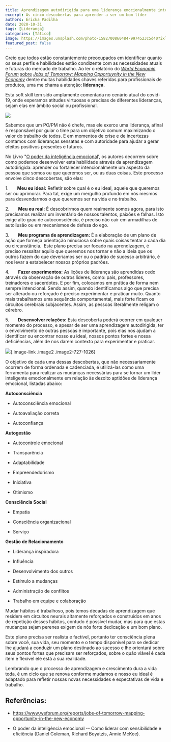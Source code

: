 ```yaml
---
title: Aprendizagem autodirigida para uma liderança emocionalmente inteligente
excerpt: As cinco descobertas para aprender a ser um bom líder
authors: Éricka Padilha
date: 2020-10-31
tags: [Liderança]
categories: [Tático]
image: https://images.unsplash.com/photo-1582700860484-9974523c5d40?ixlib=rb-1.2.1&ixid=eyJhcHBfaWQiOjEyMDd9&auto=format&fit=crop&w=2700&q=80
featured_post: false
---
```


Creio que todos estão constantemente preocupados em identificar quanto
os seus perfis e habilidades estão condizente com as necessidades atuais
e futuras do mercado de trabalho. Ao ler o relatório do *[World Economic
Forum](https://www.weforum.org/reports/jobs-of-tomorrow-mapping-opportunity-in-the-new-economy)*
[sobre](https://www.weforum.org/reports/jobs-of-tomorrow-mapping-opportunity-in-the-new-economy)
*[Jobs of Tomorrow: Mapping Opportuynity in the New
Economy](https://www.weforum.org/reports/jobs-of-tomorrow-mapping-opportunity-in-the-new-economy)*
dentre muitas habilidades chaves referidas para profissionais de
produtos, uma me chama a atenção: **liderança**.

Esta soft skill tem sido amplamente comentada no cenário atual do
covid-19, onde esperamos atitudes virtuosas e precisas de diferentes
lideranças, sejam elas em âmbito social ou profissional.

[![](https://bucketeer-e05bbc84-baa3-437e-9518-adb32be77984.s3.amazonaws.com/public/images/fcf320a3-8ef9-4aa9-a9b6-0e5ad6ce6545_571x367.png)](https://cdn.substack.com/image/fetch/f_auto,q_auto:good,fl_progressive:steep/https%3A%2F%2Fbucketeer-e05bbc84-baa3-437e-9518-adb32be77984.s3.amazonaws.com%2Fpublic%2Fimages%2Ffcf320a3-8ef9-4aa9-a9b6-0e5ad6ce6545_571x367.png)

Sabemos que um PO/PM não é chefe, mas ele exerce uma liderança, afinal é
responsável por guiar o time para um objetivo comum maximizando o valor
do trabalho de todos. E em momentos de crise e de incertezas contamos
com lideranças sensatas e com autoridade para ajudar a gerar efeitos
positivos presentes e futuros.

No Livro "[O poder da inteligência emocional](https://amzn.to/3cn8f44)',
os autores decorrem sobre como podemos desenvolver esta habilidade
através da aprendizagem autodirigida: aprender ou fortalecer
intencionalmente um aspecto da pessoa que somos ou que queremos ser, ou
as duas coisas. Este processo envolve cinco descobertas, são elas:

1.       **Meu eu ideal:** Refletir sobre qual é o eu ideal, aquele que
queremos ser ou aprimorar. Para tal, exige um mergulho profundo em nós
mesmos para desvendarmos o que queremos ser na vida e no trabalho.

2.       **Meu eu real:** É descobrirmos quem realmente somos agora,
para isto precisamos realizar um inventário de nossos talentos, paixões
e falhas. Isto exige alto grau de autoconsciência, é preciso não cair em
armadilhas de autoilusão ou em mecanismos de defesa do ego.

3.       **Meu programa de aprendizagem:** É a elaboração de um plano de
ação que forneça orientação minuciosa sobre quais coisas tentar a cada
dia ou circunstância.  Este plano precisa ser focado na aprendizagem, é
preciso ressaltar aquilo que queremos nos tornar e não a ideia que os
outros fazem do que deveríamos ser ou o padrão de sucesso arbitrário, é
nos levar a estabelecer nossos próprios padrões.

4.       **Fazer experimentos:** As lições de liderança são aprendidas
cedo através da observação de outros líderes, como: pais, professores,
treinadores e sacerdotes. E por fim, colocamos em prática de forma nem
sempre intencional. Sendo assim, quando identificamos algo que precisa
ser alterado ou reforçado é preciso experimentar e praticar muito.
Quanto mais trabalhamos uma sequência comportamental, mais forte ficam
os circuitos cerebrais subjacentes. Assim, as pessoas literalmente
religam o cérebro.   

5.       **Desenvolver relações:** Esta descoberta poderá ocorrer em
qualquer momento do processo, e apesar de ser uma aprendizagem
autodirigida, ter o envolvimento de outras pessoas é importante, pois
elas nos ajudam a identificar ou encontrar nosso eu ideal, nossos pontos
fortes e nossa deficiências, além de nos darem contexto para
experimentar e praticar.

[![](https://bucketeer-e05bbc84-baa3-437e-9518-adb32be77984.s3.amazonaws.com/public/images/24187df4-b649-4cde-9cf6-8c3e4e4acd86_1026x727.png)](https://cdn.substack.com/image/fetch/f_auto,q_auto:good,fl_progressive:steep/https%3A%2F%2Fbucketeer-e05bbc84-baa3-437e-9518-adb32be77984.s3.amazonaws.com%2Fpublic%2Fimages%2F24187df4-b649-4cde-9cf6-8c3e4e4acd86_1026x727.png){.image-link
.image2 .image2-727-1026}

O objetivo de cada uma dessas descobertas, que não necessariamente
ocorrem de forma ordenada e cadenciada, é utilizá-las como uma
ferramenta para realizar as mudanças necessárias para se tornar um líder
inteligente emocionalmente em relação às dezoito aptidões de liderança
emocional, listadas abaixo:

**Autoconsciência**

-   Autoconsciência emocional

-   Autoavaliação correta

-   Autoconfiança

**Autogestão**

-   Autocontrole emocional

-   Transparência

-   Adaptabilidade

-   Empreendedorismo

-   Iniciativa

-   Otimismo

**Consciência Social**

-   Empatia

-   Consciência organizacional

-   Serviço

**Gestão de Relacionamento**

-   Liderança inspiradora

-   Influência

-   Desenvolvimento dos outros

-   Estímulo a mudanças

-   Administração de conflitos

-   Trabalho em equipe e colaboração

Mudar hábitos é trabalhoso, pois temos décadas de aprendizagem que
residem em circuitos neurais altamente reforçados e construídos em anos
de repetição desses hábitos, contudo é possível mudar, mas para que
estas mudanças sejam perenes exigem de nós forte dedicação e um bom
plano.

Este plano precisa ser realista e factível, portanto ter consciência
plena sobre você, sua vida, seu momento e o tempo disponível para se
dedicar lhe ajudará a conduzir um plano destinado ao sucesso e lhe
orientará sobre seus pontos fortes que precisam ser reforçados, sobre o
quão viável é cada item e flexível ele está a sua realidade.

Lembrando que o processo de aprendizagem e crescimento dura a vida toda,
é um ciclo que se renova conforme mudamos e nosso eu ideal é adaptado
para refletir nossas novas necessidades e expectativas de vida e
trabalho.

Referências:
------------

-   <https://www.weforum.org/reports/jobs-of-tomorrow-mapping-opportunity-in-the-new-economy>

-   O poder da inteligência emocional -- Como liderar com sensibilidade
    e eficiência (Daniel Goleman, Richard Boyatzis, Annie McKee).